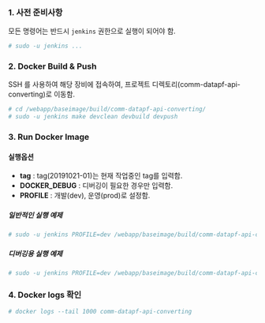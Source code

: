 ### 1. 사전 준비사항

모든 명령어는 반드시 `jenkins` 권한으로 실행이 되어야 함.

```sh
# sudo -u jenkins ...
```





### 2. Docker Build & Push

SSH 를 사용하여 해당 장비에 접속하여, 프로젝트 디렉토리(comm-datapf-api-converting)로 이동함.

```sh
# cd /webapp/baseimage/build/comm-datapf-api-converting/
# sudo -u jenkins make devclean devbuild devpush
```



### 3. Run Docker Image

#### 실행옵션

* **tag** : tag(20191021-01)는 현재 작업중인 tag를 입력함.
* **DOCKER_DEBUG** : 디버깅이 필요한 경우만 입력함.
* **PROFILE** : 개발(dev), 운영(prod)로 설정함.


##### 일반적인 실행 예제

```sh
# sudo -u jenkins PROFILE=dev /webapp/baseimage/build/comm-datapf-api-converting/comm-datapf-api-converting.sh 20191021-01 
```



##### 디버깅용 실행 예제

```sh
# sudo -u jenkins PROFILE=dev /webapp/baseimage/build/comm-datapf-api-converting/comm-datapf-api-converting.sh 20191021-01 DOCKER_DEBUG
```



### 4. Docker logs 확인

```sh
# docker logs --tail 1000 comm-datapf-api-converting
```



